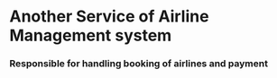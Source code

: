 <h1>Another Service of Airline Management system</h1>
<h3>Responsible for handling booking of airlines and payment</h3>
